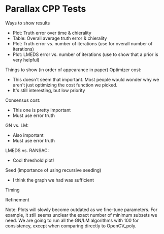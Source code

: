 # Parallax CPP Tests

Ways to show results
* Plot: Truth error over time & chierality
* Table: Overall average truth error & chierality
* Plot: Truth error vs. number of iterations (use for overall number of iterations)
* Plot: LMEDS error vs. number of iterations (use to show that a prior is very helpful)




Things to show (in order of appearance in paper)
Optimizer cost:
- This doesn't seem that important. Most people would wonder why we aren't just optimizing the cost function we picked.
- It's still interesting, but low priority

Consensus cost:
- This one is pretty important
- Must use error truth

GN vs. LM:
- Also important
- Must use error truth

LMEDS vs. RANSAC:
- Cool threshold plot!

Seed (importance of using recursive seeding)
- I think the graph we had was sufficient

Timing


Refinement






Note: Plots will slowly become outdated as we fine-tune parameters. For example, it still seems
unclear the exact number of minimum subsets we need. We are going to run all the GN/LM algorithms
with 100 for consistency, except when comparing directly to OpenCV_poly.